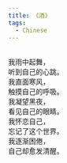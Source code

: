```yaml
---
title: 《酒》
tags:
  - Chinese
---
```


<br>
我雨中起舞，
<br>
听到自己的心跳。
<br>
我直面寒风，
<br>
触摸自己的呼吸。
<br>
我凝望黑夜，
<br>
看见自己的眼睛。
<br>
我怀恋自己，
<br>
忘记了这个世界。
<br>
我逐渐困倦，
<br>
自己却愈发清醒。